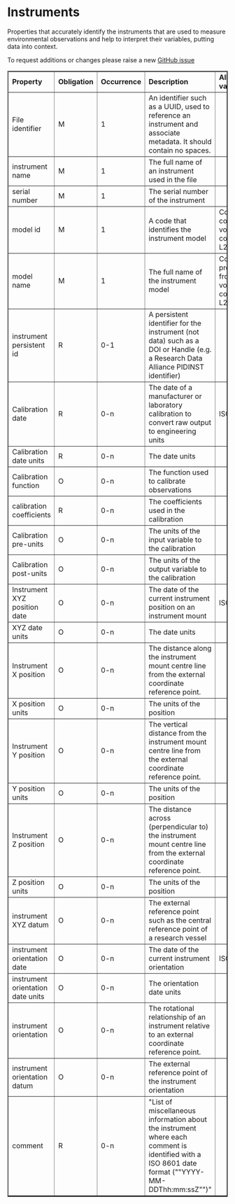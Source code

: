 # Instruments

Properties that accurately identify the instruments that are used to measure environmental observations and help to interpret their variables, putting data into context.

To request additions or changes please raise a new [GitHub issue](https://github.com/I-Ocean/common-metadata/issues/new)

<table border="2" cellpadding="5"> 
<tr><td><strong>Property</strong></td><td><strong>Obligation</strong></td><td><strong>Occurrence</strong></td><td><strong>Description</strong></td><td><strong>Allowed values</strong></td><td><strong>Reference</strong></td></tr> 
<tr><td>File identifier</td><td>M</td><td>1</td><td>An identifier such as a UUID, used to reference an instrument and associate metadata. It should contain no spaces.</td><td>&nbsp;</td><td>&nbsp;</td></tr> 
<tr><td>instrument name</td><td>M</td><td>1</td><td>The full name of an instrument used in the file</td><td>&nbsp;</td><td>&nbsp;</td></tr> 
<tr><td>serial number</td><td>M</td><td>1</td><td>The serial number of the instrument</td><td>&nbsp;</td><td>&nbsp;</td></tr> 
<tr><td>model id</td><td>M</td><td>1</td><td>A code that identifies the instrument model</td><td>Controlled code from vocabulary collection L22</td><td><a href='https://www.bodc.ac.uk/resources/vocabularies/vocabulary_search/L22/'>L22 se
arch</a><br /><a href='http://vocab.nerc.ac.uk/collection/L22/current/'>L22 linked data (SKOS)</a></td></tr> 
<tr><td>model name</td><td>M</td><td>1</td><td>The full name of the instrument model</td><td>Controlled preflabel from vocabulary collection L22</td><td><a href='https://www.bodc.ac.uk/resources/vocabularies/vocabulary_search/L22/'>L22 s
earch</a><br /><a href='http://vocab.nerc.ac.uk/collection/L22/current/'>L22 linked data (SKOS)</a></td></tr> 
<tr><td>instrument persistent id</td><td>R</td><td>0-1</td><td>A persistent identifier for the instrument (not data) such as a DOI or Handle (e.g. a Research Data Alliance PIDINST identifier)</td><td>&nbsp;</td><td>&nbsp;</td></tr> 
<tr><td>Calibration date</td><td>R</td><td>0-n</td><td>The date of a manufacturer or laboratory calibration to convert raw output to engineering units</td><td>ISO 8601</td><td>&nbsp;</td></tr> 
<tr><td>Calibration date units</td><td>R</td><td>0-n</td><td>The date units</td><td>&nbsp;</td><td>&nbsp;</td></tr> 
<tr><td>Calibration function</td><td>O</td><td>0-n</td><td>The function used to calibrate observations</td><td>&nbsp;</td><td>&nbsp;</td></tr> 
<tr><td>calibration coefficients</td><td>R</td><td>0-n</td><td>The coefficients used in the calibration</td><td>&nbsp;</td><td>&nbsp;</td></tr> 
<tr><td>Calibration pre-units</td><td>O</td><td>0-n</td><td>The units of the input variable to the calibration</td><td>&nbsp;</td><td>&nbsp;</td></tr> 
<tr><td>Calibration post-units</td><td>O</td><td>0-n</td><td>The units of the output variable to the calibration</td><td>&nbsp;</td><td>&nbsp;</td></tr> 
<tr><td>Instrument XYZ position date</td><td>O</td><td>0-n</td><td>The date of the current instrument position on an instrument mount</td><td>ISO 8601</td><td>&nbsp;</td></tr> 
<tr><td>XYZ date units</td><td>O</td><td>0-n</td><td>The date units</td><td>&nbsp;</td><td>&nbsp;</td></tr> 
<tr><td>Instrument X position</td><td>O</td><td>0-n</td><td>The distance along the instrument mount centre line from the external coordinate reference point.</td><td>&nbsp;</td><td>&nbsp;</td></tr> 
<tr><td>X position units</td><td>O</td><td>0-n</td><td>The units of the position</td><td>&nbsp;</td><td>&nbsp;</td></tr> 
<tr><td>Instrument Y position</td><td>O</td><td>0-n</td><td>The vertical distance from the instrument mount centre line from the external coordinate reference point.</td><td>&nbsp;</td><td>&nbsp;</td></tr> 
<tr><td>Y position units</td><td>O</td><td>0-n</td><td>The units of the position</td><td>&nbsp;</td><td>&nbsp;</td></tr> 
<tr><td>Instrument Z position</td><td>O</td><td>0-n</td><td>The distance across (perpendicular to) the instrument mount centre line from the external coordinate reference point.</td><td>&nbsp;</td><td>&nbsp;</td></tr> 
<tr><td>Z position units</td><td>O</td><td>0-n</td><td>The units of the position</td><td>&nbsp;</td><td>&nbsp;</td></tr> 
<tr><td>instrument XYZ datum</td><td>O</td><td>0-n</td><td>The external reference point such as the central reference point of a research vessel</td><td>&nbsp;</td><td>&nbsp;</td></tr> 
<tr><td>instrument orientation date</td><td>O</td><td>0-n</td><td>The date of the current instrument orientation</td><td>ISO 8601</td><td>&nbsp;</td></tr> 
<tr><td>instrument orientation date units</td><td>O</td><td>0-n</td><td>The orientation date units</td><td>&nbsp;</td><td>&nbsp;</td></tr> 
<tr><td>instrument orientation</td><td>O</td><td>0-n</td><td>The rotational relationship of an instrument relative to an external coordinate reference point.</td><td>&nbsp;</td><td>&nbsp;</td></tr> 
<tr><td>instrument orientation datum</td><td>O</td><td>0-n</td><td>The external reference point of the instrument orientation</td><td>&nbsp;</td><td>&nbsp;</td></tr> 
<tr><td>comment</td><td>R</td><td>0-n</td><td>"List of miscellaneous information about the instrument where each comment is identified with a ISO 8601 date format (""YYYY-MM-DDThh:mm:ssZ"")"</td><td>&nbsp;</td><td>&nbsp;</td></tr> 
</table> 
